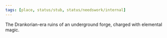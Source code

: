 ```yaml
---
tags: [place, status/stub, status/needswork/internal]
---
```


The Drankorian-era ruins of an underground forge, charged with elemental magic. 